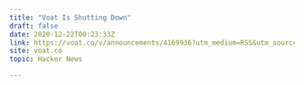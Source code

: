 ```yaml
---
title: "Voat Is Shutting Down"
draft: false
date: 2020-12-22T00:23:33Z
link: https://voat.co/v/announcements/4169936?utm_medium=RSS&utm_source=hune
site: voat.co
topic: Hacker News  

---
```

